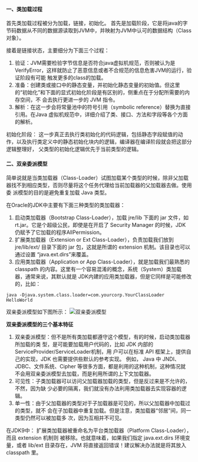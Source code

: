 #### 一、类加载过程
首先类加载过程被分为加载，链接，初始化。
首先是加载阶段，它是将java的字节码数据从不同的数据源读取到JVM中，并映射为JVM中认可的数据结构（Class对象）。

接着是链接状态，主要细分为下面三个过程：
1. 验证：JVM需要检验字节信息是否符合java虚拟机规范，否则被认为是VerifyError，这样就防止了恶意信息或者不合规范的信息危害JVM的运行，验证阶段有可能
触发更多的class的加载。
2. 准备：创建类或接口中的静态变量，并初始化静态变量的初始值。但这里的“初始化”和下面的显式初始化阶段是有区别的，侧重点在于分配所需要的内存空间，不
会去执行更进一步的 JVM 指令。
3. 解析：在这一步会将常量池中的符号引用（symbolic reference）替换为直接引用。在Java 虚拟机规范中，详细介绍了类、接口、方法和字段等各个方面的解析。

初始化阶段：
这一步真正去执行类初始化的代码逻辑，包括静态字段赋值的动作，以及执行类定义中的静态初始化块内的逻辑，编译器在编译阶段就会把这部分逻辑整理好，
父类型的初始化逻辑优先于当前类型的逻辑。

#### 二、双亲委派模型
简单说就是当类加载器（Class-Loader）试图加载某个类型的时候，除非父加载器找不到相应类型，否则尽量将这个任务代理给当前加载器的父加载器去做。使用委
派模型的目的是避免重复加载 Java 类型。

在Oracle的JDK中主要有下面三种类型的类加载器：
1. 启动类加载器（Bootstrap Class-Loader），加载 jre/lib 下面的 jar 文件，如 rt.jar。它是个超级公民，即使是在开启了 Security Manager 的时候，JDK 仍赋予了它加载的程序AllPermission。
2. 扩展类加载器（Extension or Ext Class-Loader），负责加载我们放到 jre/lib/ext/ 目录下面的 jar 包，这就是所谓的 extension 机制。该目录也可以通过设置 “java.ext.dirs”来覆盖。
3. 应用类加载器（Application or App Class-Loader），就是加载我们最熟悉的 classpath 的内容。这里有一个容易混淆的概念，系统（System）类加载器，通常来说，其默认就是 JDK内建的应用类加载器，但是它同样是可能修改的，比如：
```
java -Djava.system.class.loader=com.yourcorp.YourClassLoader HelloWorld
```

双亲委派模型如下图所示：
![双亲委派模型](https://github.com/ljcan/Review/blob/master/Java/pictures/%E5%8F%8C%E4%BA%B2%E5%A7%94%E6%B4%BE%E6%A8%A1%E5%9E%8B.png)

**双亲委派模型的三个基本特征**
1. 双亲委派模型：但不是所有类加载都遵守这个模型，有的时候，启动类加载器所加载的类
型，是可能要加载用户代码的，比如 JDK 内部的 ServiceProvider/ServiceLoader机制，用
户可以在标准 API 框架上，提供自己的实现，JDK 也需要提供些默认的参考实现。 例如，
Java 中 JNDI、JDBC、文件系统、Cipher 等很多方面，都是利用的这种机制，这种情况就
不会用双亲委派模型去加载，而是利用所谓的上下文加载器。
2. 可见性：子类加载器可以访问父加载器加载的类型，但是反过来是不允许的，不然，因为缺
少必要的隔离，我们就没有办法利用类加载器去实现容器的逻辑。
3. 单一性：由于父加载器的类型对于子加载器是可见的，所以父加载器中加载过的类型，就不
会在子加载器中重复加载。但是注意，类加载器“邻居”间，同一类型仍然可以被加载多
次，因为互相并不可见。

在JDK9中：
扩展类加载器被重命名为平台类加载器（Platform Class-Loader），而且 extension 机制则
被移除。也就意味着，如果我们指定 java.ext.dirs 环境变量，或者 lib/ext 目录存在，JVM
将直接返回错误！建议解决办法就是将其放入 classpath 里。

